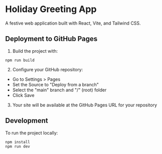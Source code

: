 
# Holiday Greeting App

A festive web application built with React, Vite, and Tailwind CSS.

## Deployment to GitHub Pages

1. Build the project with:
```
npm run build
```

2. Configure your GitHub repository:
- Go to Settings > Pages
- Set the Source to "Deploy from a branch"
- Select the "main" branch and "/" (root) folder
- Click Save

3. Your site will be available at the GitHub Pages URL for your repository

## Development

To run the project locally:

```
npm install
npm run dev
```

